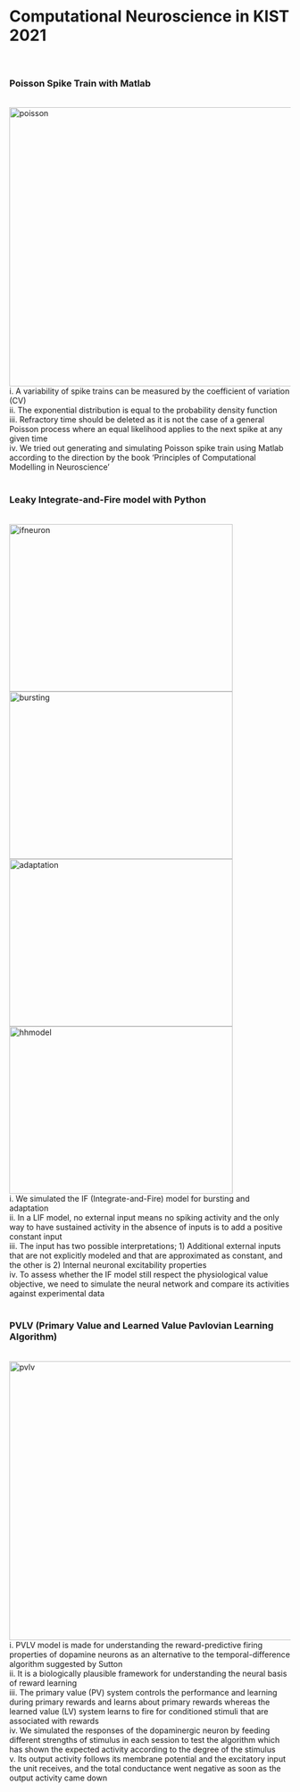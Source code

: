 # Computational Neuroscience in KIST 2021
<br/>

### Poisson Spike Train with Matlab
<br/>
<img src="https://user-images.githubusercontent.com/45449025/130318902-754d0215-2552-4338-a1a2-a6c0c3296882.png" width="800px" height="500px" title="poisson"></img>
<br/>
i.	A variability of spike trains can be measured by the coefficient of variation (CV)<br/>
ii.	The exponential distribution is equal to the probability density function<br/>
iii.	Refractory time should be deleted as it is not the case of a general Poisson process where an equal likelihood applies to the next spike at any given time<br/>
iv.	We tried out generating and simulating Poisson spike train using Matlab according to the direction by the book ‘Principles of Computational Modelling in Neuroscience’<br/>
<br/>

### Leaky Integrate-and-Fire model with Python
<br/>
<img src="https://user-images.githubusercontent.com/45449025/130318972-88d21781-0698-43ce-9aec-4a44270457ff.png" width="400px" height="300px" title="ifneuron">
<img src="https://user-images.githubusercontent.com/45449025/130319001-963bcd12-30d5-4614-acd5-a27e9ce736ed.png" width="400px" height="300px" title="bursting">
<img src="https://user-images.githubusercontent.com/45449025/130319064-b9c620b1-547a-45ba-8f62-c674d4ba8228.png" width="400px" height="300px" title="adaptation">
<img src="https://user-images.githubusercontent.com/45449025/130319035-33cb603d-22db-4cdd-bea0-9d372f8a38fa.png" width="400px" height="300px" title="hhmodel">
<br/>
i.	We simulated the IF (Integrate-and-Fire) model for bursting and adaptation<br/>
ii.	In a LIF model, no external input means no spiking activity and the only way to have sustained activity in the absence of inputs is to add a positive constant input<br/>
iii.	The input has two possible interpretations; 1) Additional external inputs that are not explicitly modeled and that are approximated as constant, and the other is 2) Internal neuronal excitability properties<br/>
iv.	To assess whether the IF model still respect the physiological value objective, we need to simulate the neural network and compare its activities against experimental data<br/>
<br/>

### PVLV (Primary Value and Learned Value Pavlovian Learning Algorithm)
<br/>
<img src="https://user-images.githubusercontent.com/45449025/130318946-75f5e452-cfb4-47e4-91fb-6895a3bce4b4.png" width="800px" height="500px" title="pvlv"></img>
<br/>
i.	PVLV model is made for understanding the reward-predictive firing properties of dopamine neurons as an alternative to the temporal-difference algorithm suggested by Sutton<br/>
ii.	It is a biologically plausible framework for understanding the neural basis of reward learning<br/>
iii.	The primary value (PV) system controls the performance and learning during primary rewards and learns about primary rewards whereas the learned value (LV) system learns to fire for conditioned stimuli that are associated with rewards<br/>
iv.	We simulated the responses of the dopaminergic neuron by feeding different strengths of stimulus in each session to test the algorithm which has shown the expected activity according to the degree of the stimulus<br/>
v.	Its output activity follows its membrane potential and the excitatory input the unit receives, and the total conductance went negative as soon as the output activity came down<br/>
<br/>
